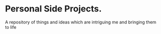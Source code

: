 # Personal Side Projects.
A repository of things and ideas which are intriguing me and bringing them to life
